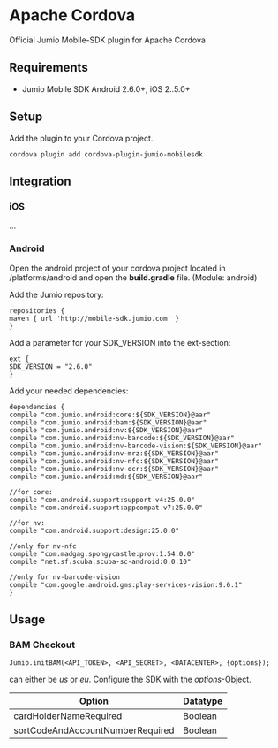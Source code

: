 # Apache Cordova

Official Jumio Mobile-SDK plugin for Apache Cordova

## Requirements
* Jumio Mobile SDK Android 2.6.0+, iOS 2..5.0+

## Setup

Add the plugin to your Cordova project.

```
cordova plugin add cordova-plugin-jumio-mobilesdk
```

## Integration

### iOS

...

### Android

Open the android project of your cordova project located in /platforms/android and open the **build.gradle** file. (Module: android)

Add the Jumio repository:

```
repositories {
maven { url 'http://mobile-sdk.jumio.com' }
}
```

Add a parameter for your SDK_VERSION into the ext-section:

```
ext {
SDK_VERSION = "2.6.0"
}
```

Add your needed dependencies:

```
dependencies {
compile "com.jumio.android:core:${SDK_VERSION}@aar"
compile "com.jumio.android:bam:${SDK_VERSION}@aar"
compile "com.jumio.android:nv:${SDK_VERSION}@aar"
compile "com.jumio.android:nv-barcode:${SDK_VERSION}@aar"
compile "com.jumio.android:nv-barcode-vision:${SDK_VERSION}@aar"
compile "com.jumio.android:nv-mrz:${SDK_VERSION}@aar"
compile "com.jumio.android:nv-nfc:${SDK_VERSION}@aar"
compile "com.jumio.android:nv-ocr:${SDK_VERSION}@aar"
compile "com.jumio.android:md:${SDK_VERSION}@aar"

//for core:
compile "com.android.support:support-v4:25.0.0"
compile "com.android.support:appcompat-v7:25.0.0"

//for nv:
compile "com.android.support:design:25.0.0"

//only for nv-nfc
compile "com.madgag.spongycastle:prov:1.54.0.0"
compile "net.sf.scuba:scuba-sc-android:0.0.10"

//only for nv-barcode-vision
compile "com.google.android.gms:play-services-vision:9.6.1"
}
```

## Usage

### BAM Checkout

```
Jumio.initBAM(<API_TOKEN>, <API_SECRET>, <DATACENTER>, {options});
```

<DATACENTER> can either be *us* or *eu*.
Configure the SDK with the *options*-Object.

| Option | Datatype |
| ------ | -------- |
| cardHolderNameRequired | Boolean |
| sortCodeAndAccountNumberRequired | Boolean |




